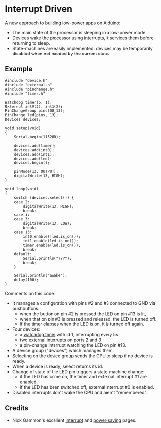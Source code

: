 Interrupt Driven
================

A new approach to building low-power apps on Arduino:
* The main state of the processor is sleeping in a low-power mode.
* Devices wake the processor using interrupts, it services them before 
  returning to sleep.
* State-machines are easily implemented: devices may be temporarily disabled 
  when not needed by the current state.

Example
-------

    #include "device.h"
    #include "external.h"
    #include "pinchange.h"
    #include "timer.h"
    
    Watchdog timer(5, 1);
    External int0(2), int1(3);
    PinChangeGroup pins(D8_13);
    PinChange led(pins, 13);
    Devices devices;
    
    void setup(void)
    {
    	Serial.begin(115200);
    
    	devices.add(timer);
    	devices.add(int0);
    	devices.add(int1);
        devices.add(led);
    	devices.begin();
    	 
    	pinMode(13, OUTPUT);
    	digitalWrite(13, HIGH);
    }
    
    void loop(void)
    {
    	switch (devices.select()) {
    	case 2:
    		digitalWrite(13, HIGH);
    		break;
    	case 1:
    	case 3:
    		digitalWrite(13, LOW);
    		break;
    	case 13:
            int0.enable(!led.is_on());
            int1.enable(led.is_on());
            timer.enable(led.is_on());
    		break;
    	default:
    		Serial.println("???");
    		break;
    	}
    
    	Serial.println("awake");
    	delay(100);
    }

Comments on this code:
* It manages a configuration with pins #2 and #3 connected to GND via 
pushbuttons:
  - when the button on pin #2 is pressed the LED on pin #13 is lit,
  - when that on pin #3 is pressed and released, the LED is turned off,
  - if the timer elapses when the LED is on, it is turned off again.
* Four devices: 
  - a [watchdog timer](http://evothings.com/watchdog-timers-how-to-reduce-power-usage-in-your-arduino-projects/) with id 1, interrupting every 5s
  - two [external interrupts](http://gonium.net/md/2006/12/20/handling-external-interrupts-with-arduino/) on ports 2 and 3
  - a pin-change interrupt watching the LED on pin #13.
* A device group ("devices") which manages them.
* Selecting on the device group sends the CPU to sleep if no device is ready.
* When a device is ready, select returns its id.
* Change of state of the LED pin triggers a state-machine change: 
  - if the LED has come on, the timer and external interrupt #1 are enabled, 
  - if the LED has been switched off, external interrupt #0 is enabled.
* Disabled interrupts don't wake the CPU and aren't "remembered".

Credits
-------
* Nick Gammon's excellent [interrupt](http://gammon.com.au/interrupts)
  and [power-saving](http://www.gammon.com.au/forum/?id=11497) pages.
